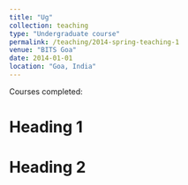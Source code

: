 ```yaml
---
title: "Ug"
collection: teaching
type: "Undergraduate course"
permalink: /teaching/2014-spring-teaching-1
venue: "BITS Goa"
date: 2014-01-01
location: "Goa, India"
---
```


Courses completed:

Heading 1
======

Heading 2
======
